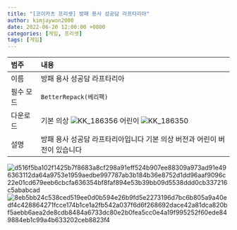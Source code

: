 ```yaml
---
title: "[코이카츠 프리셋] 방패 용사 성공담 라프타리아"
author: kimjaywon2000
date: 2022-06-20 12:00:00 +0800
categories: [게임, 프리셋]
tags: [게임]
---
```


| 범주             | 내용            |
|:----------------|:---------------|
| 이름             | 방패 용사 성공담 라프타리아  |
| 필수 모드         | `BetterRepack(베리팩)`       |
| 다운로드          | 기본 의상 ![KK_186356](https://user-images.githubusercontent.com/76558033/175767530-225df4ac-d430-43ba-953a-a59ab72a05d8.png) 어린이 ![KK_186350](https://user-images.githubusercontent.com/76558033/175767531-f29aff1a-18b3-4342-91d8-5655cb599457.png) |
| 설명             | 방패 용사 성공담 라프타리아입니다 기본 의상 버전과 어린이 버전이 있습니다  |

![d516f5ba102f1425b7f8683a8cf298a91eff524b907ee88309a973ad91e496363112da64a9753e1959aedbe997787ab3b184b36e8752d1dd96aaf9096c22e01cd679eeb6cbcfa636354bf8faf894e53b39bb09d5538ddd0cb337216c5ababcad](https://user-images.githubusercontent.com/76558033/174868380-33362aee-f2aa-4212-9ecd-30557be839db.png)
![8eb5bb24c538ced519ee0d0b594e26b9fd5e2273196d7bc6b805a9a40edf4c428864271fcce174b1ce1a2fb542a037f6d6f268692dace42a81dca820bf5aebb6aea2de8cdb8484a6733dc80e2b0fea5cc0e4a19f995252f60ede849884eb1c99a4b633202ceb8823f4](https://user-images.githubusercontent.com/76558033/174868391-0e8aa4ce-6386-46ff-8a62-73348efc19a3.jpg)
